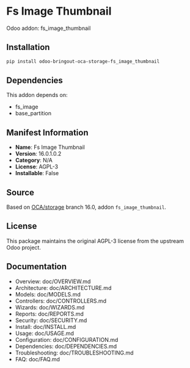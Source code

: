 # Fs Image Thumbnail

Odoo addon: fs_image_thumbnail

## Installation

```bash
pip install odoo-bringout-oca-storage-fs_image_thumbnail
```

## Dependencies

This addon depends on:
- fs_image
- base_partition

## Manifest Information

- **Name**: Fs Image Thumbnail
- **Version**: 16.0.1.0.2
- **Category**: N/A
- **License**: AGPL-3
- **Installable**: False

## Source

Based on [OCA/storage](https://github.com/OCA/storage) branch 16.0, addon `fs_image_thumbnail`.

## License

This package maintains the original AGPL-3 license from the upstream Odoo project.

## Documentation

- Overview: doc/OVERVIEW.md
- Architecture: doc/ARCHITECTURE.md
- Models: doc/MODELS.md
- Controllers: doc/CONTROLLERS.md
- Wizards: doc/WIZARDS.md
- Reports: doc/REPORTS.md
- Security: doc/SECURITY.md
- Install: doc/INSTALL.md
- Usage: doc/USAGE.md
- Configuration: doc/CONFIGURATION.md
- Dependencies: doc/DEPENDENCIES.md
- Troubleshooting: doc/TROUBLESHOOTING.md
- FAQ: doc/FAQ.md
